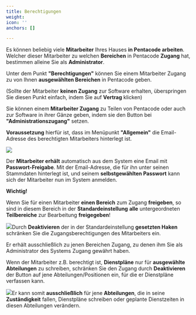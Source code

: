 ```yaml
---
title: Berechtigungen
weight: 
icon: ''
anchors: []

---
```

Es können beliebig viele **Mitarbeiter** Ihres Hauses **in Pentacode arbeiten**. Welcher dieser Mitarbeiter zu welchen **Bereichen** in Pentacode **Zugang** hat, bestimmen alleine Sie als **Administrator**.

Unter dem Punkt **"Berechtigungen"** können Sie einem Mitarbeiter Zugang zu von Ihnen **ausgewählten Bereichen** in Pentacode geben.

(Sollte der Mitarbeiter **keinen Zugang** zur Software erhalten, überspringen Sie diesen Punkt einfach, indem Sie auf **Vertrag** klicken)

Sie können einem **Mitarbeiter Zugang** zu Teilen von Pentacode oder auch zur Software in ihrer Gänze geben, indem sie den Button bei **"Administrationszugang"** setzen.

**Voraussetzung** hierfür ist, dass im Menüpunkt **"Allgemein"** die Email-Adresse des berechtigten Mitarbeiters hinterlegt ist.

![](https://s3.amazonaws.com/helpscout.net/docs/assets/5dd29b3f04286364bc91dcd3/images/5e5e652e04286364bc962590/file-nCje9R5fPc.png)

Der **Mitarbeiter erhält** automatisch aus dem System eine Email mit **Passwort-Freigabe**. Mit der Email-Adresse, die für ihn unter seinen Stammdaten hinterlegt ist, und seinem **selbstgewählten Passwort** kann sich der Mitarbeiter nun im System anmelden.

**Wichtig!**

Wenn Sie für einen Mitarbeiter **einen Bereich** zum Zugang **freigeben**, so sind in diesem Bereich in der **Standardeinstellung** **alle** untergeordneten **Teilbereiche** zur Bearbeitung **freigegeben**!

![](https://s3.amazonaws.com/helpscout.net/docs/assets/5dd29b3f04286364bc91dcd3/images/5e5e670d04286364bc9625b4/file-5XF1Q772kj.png)Durch **Deaktivieren** der in der Standardeinstellung **gesetzten Haken** schränken Sie die Zugangsberechtigungen des Mitarbeiters ein.

Er erhält ausschließlich zu jenen Bereichen Zugang, zu denen ihm Sie als Administrator des Systems Zugang gewährt haben.

Wenn der Mitarbeiter z.B. berechtigt ist, **Dienstpläne** nur für **ausgewählte Abteilungen** zu schreiben, schränken Sie den Zugang durch **Deaktivieren** der Button auf jene Abteilungen/Positionen ein, für die er Dienstpläne verfassen kann.

![](https://s3.amazonaws.com/helpscout.net/docs/assets/5dd29b3f04286364bc91dcd3/images/5ddc01512c7d3a7e9ae462e5/file-DpH3cf5eZC.png)Er kann somit **ausschließlich** für jene **Abteilungen**, die in seine **Zuständigkeit** fallen, Dienstpläne schreiben oder geplante Dienstzeiten in diesen Abteilungen verändern.